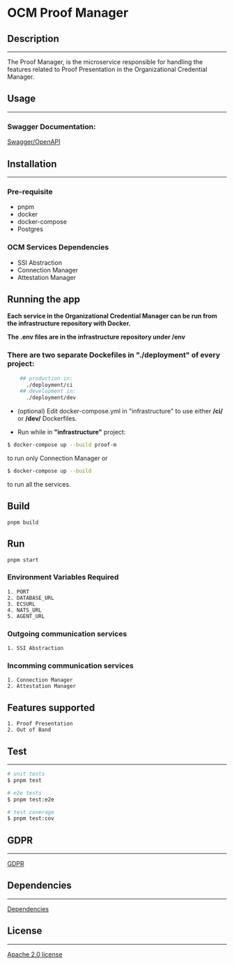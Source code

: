 # OCM Proof Manager

## Description

<hr/>
The Proof Manager, is the microservice responsible for handling the features related to Proof Presentation in the Organizational Credential Manager.

## Usage

<hr/>

### Swagger Documentation:

[Swagger/OpenAPI](swagger.json)

## Installation

<hr/>

### Pre-requisite

- pnpm
- docker
- docker-compose
- Postgres

### OCM Services Dependencies

- SSI Abstraction
- Connection Manager
- Attestation Manager

## Running the app

**Each service in the Organizational Credential Manager can be run from the infrastructure repository with Docker.**

**The .env files are in the infrastructure repository under /env**

### There are two separate Dockefiles in "./deployment" of every project:

```bash
    ## production in:
      ./deployment/ci
    ## development in:
      ./deployment/dev
```

- (optional) Edit docker-compose.yml in "infrastructure" to use either **/ci/** or **/dev/** Dockerfiles.

- Run while in **"infrastructure"** project:

```bash
$ docker-compose up --build proof-m
```

to run only Connection Manager or

```bash
$ docker-compose up --build
```

to run all the services.

## Build

```
pnpm build
```

## Run

```
pnpm start
```

### Environment Variables Required

```
1. PORT
2. DATABASE_URL
3. ECSURL
4. NATS_URL
5. AGENT_URL
```

### Outgoing communication services

```
1. SSI Abstraction
```

### Incomming communication services

```
1. Connection Manager
2. Attestation Manager
```

## Features supported

```
1. Proof Presentation
2. Out of Band
```

## Test

<hr/>

```bash
# unit tests
$ pnpm test

# e2e tests
$ pnpm test:e2e

# test coverage
$ pnpm test:cov
```

## GDPR

<hr/>

[GDPR](GDPR.md)

## Dependencies

<hr/>

[Dependencies](package.json)

## License

<hr/>

[Apache 2.0 license](LICENSE)
